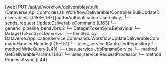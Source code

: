 [web] PUT /api/ui/workflow/deliverables/bulk  (Dataverse.Api.Controllers.UI.Workflow.DeliverablesController.BulkUpdateDeliverables)  [L158–L167] [auth=Authentication.UserPolicy]
  └─ sends_request UpdateDeliverableCommand [L163]
    └─ generic_pipeline_behaviors 2
      └─ DatagetTokenSyncBehaviour
      └─ DatagetTokenSyncBehaviour
    └─ handled_by Dataverse.ApplicationService.Commands.Workflow.UpdateDeliverableCommandHandler.Handle [L25–L51]
      └─ uses_service IControlledRepository<Deliverable>
        └─ method WriteQuery [L40]
      └─ uses_service JobParamsService
        └─ method GetDeliverableParams [L46]
      └─ uses_service RequestProcessor
        └─ method ProcessAsync [L44]

